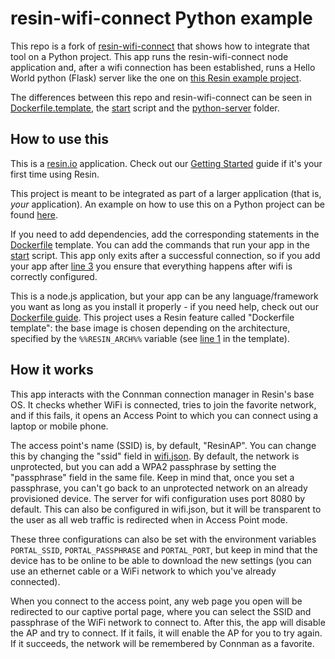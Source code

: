 # resin-wifi-connect Python example

This repo is a fork of [resin-wifi-connect](https://github.com/resin-io/resin-wifi-connect) that shows how to integrate that tool on a Python project.
This app runs the resin-wifi-connect node application and, after a wifi connection has been established, runs a Hello World python (Flask) server like the one on [this Resin example project](https://github.com/resin-io-projects/simple-server-python).

The differences between this repo and resin-wifi-connect can be seen in [Dockerfile.template](./Dockerfile.template), the [start](./start) script and the [python-server](./python-server) folder.

## How to use this
This is a [resin.io](http://resin.io) application. Check out our [Getting Started](http://docs.resin.io/#/pages/installing/gettingStarted.md) guide if it's your first time using Resin.

This project is meant to be integrated as part of a larger application (that is, _your_ application). An example on how to use this on a Python project can be found [here](https://github.com/resin-io-projects/resin-wifi-connect-python-example).

If you need to add dependencies, add the corresponding statements in the [Dockerfile](./Dockerfile.template) template. You can add the commands that run your app in the [start](./start) script. This app only exits after a successful connection, so if you add your app after [line 3](./start#L3) you ensure that everything happens after wifi is correctly configured.

This is a node.js application, but your app can be any language/framework you want as long as you install it properly - if you need help, check out our [Dockerfile guide](http://docs.resin.io/#/pages/using/dockerfile.md). This project uses a Resin feature called "Dockerfile template": the base image is chosen depending on the architecture, specified by the `%%RESIN_ARCH%%` variable (see [line 1](./Dockerfile.template#L1) in the template).

## How it works
This app interacts with the Connman connection manager in Resin's base OS. It checks whether WiFi is connected, tries to join the favorite network, and if this fails, it opens an Access Point to which you can connect using a laptop or mobile phone.

The access point's name (SSID) is, by default, "ResinAP". You can change this by changing the "ssid" field in [wifi.json](./src/wifi.json). By default, the network is unprotected, but you can add a WPA2 passphrase by setting the "passphrase" field in the same file. Keep in mind that, once you set a passphrase, you can't go back to an unprotected network on an already provisioned device.
The server for wifi configuration uses port 8080 by default. This can also be configured in wifi.json, but it will be transparent to the user as all web traffic is redirected when in Access Point mode.

These three configurations can also be set with the environment variables `PORTAL_SSID`, `PORTAL_PASSPHRASE` and `PORTAL_PORT`, but keep in mind that the device has to be online to be able to download the new settings (you can use an ethernet cable or a WiFi network to which you've already connected).

When you connect to the access point, any web page you open will be redirected to our captive portal page, where you can select the SSID and passphrase of the WiFi network to connect to. After this, the app will disable the AP and try to connect. If it fails, it will enable the AP for you to try again. If it succeeds, the network will be remembered by Connman as a favorite.
